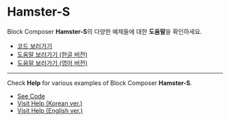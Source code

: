# Hamster-S  
Block Composer **Hamster-S**의 다양한 예제들에 대한 **도움말**을 확인하세요.

- [코드 보러가기](https://github.com/RoboidStudioLAB/Hamster-S/tree/main/example/Code)
- [도움말 보러가기 (한글 버전)](https://github.com/RoboidStudioLAB/Hamster-S/tree/main/example/Help/KR)
- [도움말 보러가기 (영어 버전)](https://github.com/RoboidStudioLAB/Hamster-S/tree/main/example/Help/EN)

---  
Check **Help** for various examples of Block Composer **Hamster-S**.  

- [See Code](https://github.com/RoboidStudioLAB/Hamster-S/tree/main/example/Code)
- [Visit Help (Korean ver.)](https://github.com/RoboidStudioLAB/Hamster-S/tree/main/example/Help/KR)
- [Visit Help (English ver.)](https://github.com/RoboidStudioLAB/Hamster-S/tree/main/example/Help/EN)
